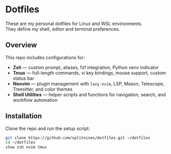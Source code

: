 # Dotfiles

These are my personal dotfiles for Linux and WSL environments.  
They define my shell, editor and terminal preferences.

## Overview

This repo includes configurations for:

- **Zsh** — custom prompt, aliases, fzf integration, Python venv indicator  
- **Tmux** — full-length commands, vi key bindings, mouse support, custom status bar  
- **Neovim** — plugin management with `lazy.nvim`, LSP, Mason, Telescope, Treesitter, and color themes  
- **Shell Utilities** — helper scripts and functions for navigation, search, and workflow automation  

## Installation

Clone the repo and run the setup script:

```bash
git clone https://github.com/splitnines/dotfiles.git ~/dotfiles
cd ~/dotfiles
stow zsh nvim tmux
```

